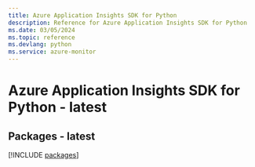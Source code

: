 ```yaml
---
title: Azure Application Insights SDK for Python
description: Reference for Azure Application Insights SDK for Python
ms.date: 03/05/2024
ms.topic: reference
ms.devlang: python
ms.service: azure-monitor
---
```

# Azure Application Insights SDK for Python - latest
## Packages - latest
[!INCLUDE [packages](application-insights-index.md)]